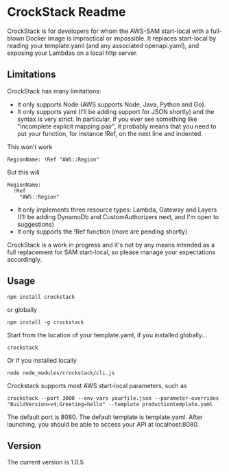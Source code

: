 # CrockStack Readme #
CrockStack is for developers for whom the AWS-SAM start-local with a full-blown Docker image is impractical or impossible.
It replaces start-local by reading your template.yaml (and any associated openapi.yaml), and exposing your Lambdas on a local http server.

## Limitations ##
CrockStack has many limitations:

* It only supports Node (AWS supports Node, Java, Python and Go).
* It only supports yaml (I’ll be adding support for JSON shortly) and the syntax is very strict. In particular, if you ever see something like "incomplete explicit mapping pair", it probably means that you need to put your function, for instance !Ref, on the next line and indented.

This won't work

    RegionName: !Ref "AWS::Region"


But this will

    RegionName:
      !Ref
        "AWS::Region"


* It only implements three resource types: Lambda, Gateway and Layers (I’ll be adding DynamoDb and CustomAuthorizers next, and I'm open to suggestions)
* It only supports the !Ref function (more are pending shortly)

CrockStack is a work in progress and it's not by any means intended as a full replacement for SAM start-local, so please manage your expectations accordingly.

## Usage ##

    npm install crockstack


or globally

    npm install -g crockstack

Start from the location of your template.yaml, if you installed globally...

    crockstack

Or if you installed locally

    node node_modules/crockstack/cli.js

Crockstack supports most AWS start-local parameters, such as

    crockstack --port 3000 --env-vars yourfile.json --parameter-overrides "BuildVersion=v4,Greeting=hello" --template productiontemplate.yaml

The default port is 8080.
The default template is template.yaml.
After launching, you should be able to access your API at localhost:8080.


## Version ##
The current version is 1.0.5